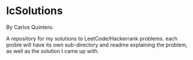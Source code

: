 # lcSolutions

By Carlos Quintero.

A repository for my solutions to LeetCode/Hackerrank problems.
each proble will have its own sub-directory and readme explaining the 
problem, as well as the solution I came up with.


